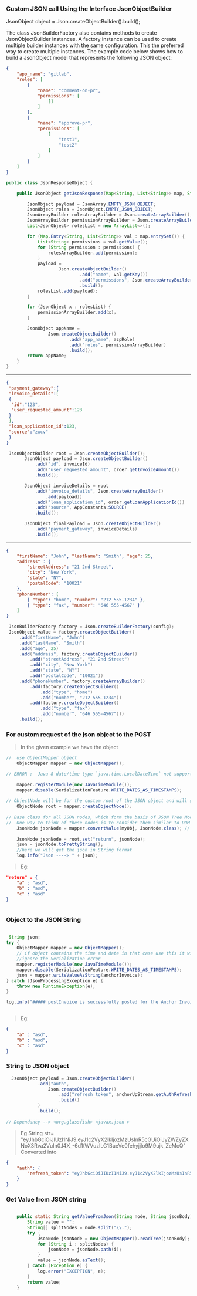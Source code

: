 ### Custom JSON call Using the Interface JsonObjectBuilder

JsonObject object = Json.createObjectBuilder().build();
 
 
The class JsonBuilderFactory also contains methods to create JsonObjectBuilder instances. A factory instance can be used to create multiple builder instances with the same configuration. This the preferred way to create multiple instances. The example code below shows how to build a JsonObject model that represents the following JSON object:

``` JSON
{
	"app_name": "gitlab",
	"roles": [
		{
			"name": "comment-on-pr",
			"permissions": [
				[]
			]
		},
		{
			"name": "approve-pr",
			"permissions": [
				[
					"test1",
					"test2"
				]
			]
		}
	]
}
```
``` JAVA 
public class JsonResponseObject {

    public JsonObject getJsonResponse(Map<String, List<String>> map, String azpRole) {

        JsonObject payload = JsonArray.EMPTY_JSON_OBJECT;
        JsonObject roles = JsonObject.EMPTY_JSON_OBJECT;
        JsonArrayBuilder rolesArrayBuilder = Json.createArrayBuilder();
        JsonArrayBuilder permissionArrayBuilder = Json.createArrayBuilder();
        List<JsonObject> rolesList = new ArrayList<>();

        for (Map.Entry<String, List<String>> val : map.entrySet()) {
            List<String> permissions = val.getValue();
            for (String permission : permissions) {
                rolesArrayBuilder.add(permission);
            }
            payload =
                    Json.createObjectBuilder()
                            .add("name", val.getKey())
                            .add("permissions", Json.createArrayBuilder().add(rolesArrayBuilder))
                            .build();
            rolesList.add(payload);
        }

        for (JsonObject x : rolesList) {
            permissionArrayBuilder.add(x);
        }

        JsonObject appName =
                Json.createObjectBuilder()
                        .add("app_name", azpRole)
                        .add("roles", permissionArrayBuilder)
                        .build();
        return appName;
    }
}
```
_____________________________________________________________________________________________

 ``` JSON
 {
  "payment_gateway":{
  "invoice_details":[
  {
   "id":"123",
   "user_requested_amount":123
  }
  ],
  "loan_application_id":123,
  "source":"zxcv"
  }
}
```
 ``` JAVA
  JsonObjectBuilder root = Json.createObjectBuilder();
        JsonObject payload = Json.createObjectBuilder()
            .add("id", invoiceId)
            .add("user_requested_amount", order.getInvoiceAmount())
            .build();

        JsonObject invoiceDetails = root
            .add("invoice_details", Json.createArrayBuilder()
                .add(payload))
            .add("loan_application_id", order.getLoanApplicationId())
            .add("source", AppConstants.SOURCE)
            .build();

        JsonObject finalPayload = Json.createObjectBuilder()
            .add("payment_gateway", invoiceDetails)
            .build();

```
_____________________________________________________________________________________

 ``` JSON
{
     "firstName": "John", "lastName": "Smith", "age": 25,
     "address" : {
         "streetAddress": "21 2nd Street",
         "city": "New York",
         "state": "NY",
         "postalCode": "10021"
     },
     "phoneNumber": [
         { "type": "home", "number": "212 555-1234" },
         { "type": "fax", "number": "646 555-4567" }
     ]
 }
```
``` JAVA
 JsonBuilderFactory factory = Json.createBuilderFactory(config);
 JsonObject value = factory.createObjectBuilder()
     .add("firstName", "John")
     .add("lastName", "Smith")
     .add("age", 25)
     .add("address", factory.createObjectBuilder()
         .add("streetAddress", "21 2nd Street")
         .add("city", "New York")
         .add("state", "NY")
         .add("postalCode", "10021"))
     .add("phoneNumber", factory.createArrayBuilder()
         .add(factory.createObjectBuilder()
             .add("type", "home")
             .add("number", "212 555-1234"))
         .add(factory.createObjectBuilder()
             .add("type", "fax")
             .add("number", "646 555-4567")))
     .build();
```



### For custom request of the json object to the POST 
> In the given example we have the object

``` JAVA
//  use ObjectMapper object
    ObjectMapper mapper = new ObjectMapper();

// ERROR :  Java 8 date/time type `java.time.LocalDateTime` not supported by default: add Module \"com.fasterxml.jackson.datatype:jackson-datatype-jsr310\" to enable handling (through reference chain: com.mintifi.entities.AnchorReturn[\"due_date\"])",

    mapper.registerModule(new JavaTimeModule());
    mapper.disable(SerializationFeature.WRITE_DATES_AS_TIMESTAMPS);
    
// ObjectNode will be for the custom root of the JSON object and will send the custom json to the post requst 
    ObjectNode root = mapper.createObjectNode();
    
// Base class for all JSON nodes, which form the basis of JSON Tree Model that Jackson implements.
//  One way to think of these nodes is to consider them similar to DOM nodes in XML DOM trees.
    JsonNode jsonNode = mapper.convertValue(myObj, JsonNode.class); // 
    
    JsonNode jsonNode = root.set("return", jsonNode);
    json = jsonNode.toPrettyString();
    //here we will get the json in String format
    log.info("Json ----> " + json);

```
> Eg:

``` JSON
"return" : {
    "a" : "asd",
    "b" : "asd",
    "c" : "asd"
}
  
```

### Object to the JSON String 

``` JAVA 

 String json;
try {
    ObjectMapper mapper = new ObjectMapper();
    // if object contains the time and date in that case use this it will 
    //ignore the Serialization error 
    mapper.registerModule(new JavaTimeModule());
    mapper.disable(SerializationFeature.WRITE_DATES_AS_TIMESTAMPS);
    json = mapper.writeValueAsString(anchorInvoice);
} catch (JsonProcessingException e) {
    throw new RuntimeException(e);
}

log.info("##### postInvoice is successfully posted for the Anchor Invoice JSON: {}", json);



```
> Eg:
``` JSON
{
    "a" : "asd",
    "b" : "asd",
    "c" : "asd"
}
```

### String to JSON object

``` JAVA 
  JsonObject payload = Json.createObjectBuilder()
            .add("auth",
                Json.createObjectBuilder()
                    .add("refresh_token", anchorUpStream.getAuthRefreshToken())
                    .build()
            )
            .build();
            
// Dependancy --> <org.glassfish> <javax.json >
```
> Eg
> String str= "eyJhbGciOiJIUzI1NiJ9.eyJ1c2VyX2lkIjozMzUsInR5cGUiOiJyZWZyZXNoX3Rva2VuIn0.l4X_-6d1tWVuzlLG1BueVe0fehyjjlo9M9ujk_ZeMcQ"
> Converted into 
``` JSON
{
    "auth": {
        "refresh_token": "eyJhbGciOiJIUzI1NiJ9.eyJ1c2VyX2lkIjozMzUsInR5cGUiOiJyZWZyZXNoX3Rva2VuIn0.l4X_-6d1tWVuzlLG1BueVe0fehyjjlo9M9ujk_ZeMcQ"
    }
}
```
### Get Value from JSON string 

``` JAVA

    public static String getValueFromJson(String node, String jsonBody) {
        String value = "";
        String[] splitNodes = node.split("\\.");
        try {
            JsonNode jsonNode = new ObjectMapper().readTree(jsonBody);
            for (String i : splitNodes) {
                jsonNode = jsonNode.path(i);
            }
            value = jsonNode.asText();
        } catch (Exception e) {
            log.error("EXCEPTION", e);
        }
        return value;
    }
```
